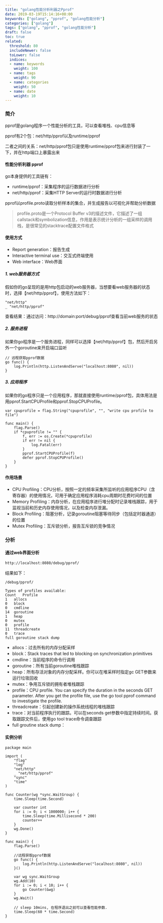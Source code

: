 ```yaml
---
title: "golang性能分析利器之Pprof"
date: 2019-03-19T15:14:16+08:00
keywords: ["golang", "pprof", "golang性能分析"]
categories: ["golang"]
tags: ["golang", "pprof", "golang性能分析"]
draft: false
toc: true
related:
  threshold: 80
  includeNewer: false
  toLower: false
  indices:
  - name: keywords
    weight: 100
  - name: tags
    weight: 90
  - name: categories
    weight: 50
  - name: date
    weight: 10
---
```


### 简介
pprof是golang程序一个性能分析的工具，可以查看堆栈、cpu信息等

pprof有2个包：net/http/pprof以及runtime/pprof

二者之间的关系：net/http/pprof包只是使用runtime/pprof包来进行封装了一下，并在http端口上暴露出来


#### 性能分析利器 pprof
go本身提供的工具链有：
- runtime/pprof：采集程序的运行数据进行分析
- net/http/pprof：采集HTTP Server的运行时数据进行分析

pprof以profile.proto读取分析样本的集合，并生成报告以可视化并帮助分析数据

> profile.proto是一个Protocol Buffer v3的描述文件，它描述了一组callstack和symbolization信息，作用是表示统计分析的一组采样的调用栈，是很常见的stacktrace配置文件格式


#### 使用方式
- Report generation：报告生成
- Interactive terminal use：交互式终端使用
- Web interface：Web界面

##### 1. web服务器方式
假如你的go呈现的是用http包启动的web服务器，当想要看web服务器的状态时，选择【net/http/pprof】，使用方法如下：
```golang
"net/http"
_ "net/http/pprof"
```

查看结果：通过访问：http://domain:port/debug/pprof查看当前web服务的状态
##### 2. 服务进程
如果你go程序是一个服务进程，同样可以选择【net/http/pprof】包，然后开启另外一个goroutine来开启端口监听

```golang
// 远程获取pprof数据
go func() {
    log.Println(http.ListenAndServe("localhost:8080", nil))
}
```

##### 3. 应用程序
如果你的go程序只是一个应用程序，那就直接使用runtime/pprof包，具体用法是用pprof.StartCPUProfile和pprof.StopCPUProfile。
```golang
var cpuprofile = flag.String("cpuprofile", "", "write cpu profile to file")

func main() {
    flag.Parse()
    if *cpuprofile != "" {
        f, err := os.Create(*cpuprofile)
        if err != nil {
            log.Fatal(err)
        }
        pprof.StartCPUProfile(f)
        defer pprof.StopCPUProfile()
    }
}
```


#### 作用场景
- CPU Profiling：CPU分析，按照一定的频率采集所监听的应用程序CPU（含寄存器）的使用情况，可用于确定应用程序消耗cpu周期时花费时间的位置
- Memory Profiling：内存分析，在应用程序进行堆分配时记录堆栈跟踪，用于监视当前和历史内存使用情况，以及检查内存泄漏。
- Block Profiling：阻塞分析，记录goroutine阻塞等待同步（包括定时器通道）的位置
- Mutex Profiling：互斥锁分析，报告互斥锁的竞争情况


### 分析
#### 通过web界面分析
```sh
http://localhost:8080/debug/pprof/
```
结果如下：
```
/debug/pprof/

Types of profiles available:
Count	Profile
1	allocs
0	block
0	cmdline
14	goroutine
1	heap
0	mutex
0	profile
11	threadcreate
0	trace
full goroutine stack dump 
```
- allocs：过去所有的内存分配采样
- block：Stack traces that led to blocking on synchronization primitives
- cmdline：当前程序的命令行调用
- goroutine：所有当前goroutine堆栈跟踪
- heap：所有存活对象的内存分配采样。你可以在堆采样时指定gc GET参数来运行垃圾回收
- mutex：争用互斥锁的拥有者堆栈跟踪
- profile：CPU profile. You can specify the duration in the seconds GET parameter. After you get the profile file, use the go tool pprof command to investigate the profile.
- threadcreate：引起创建新的操作系统线程的堆栈跟踪
- trace：对当前程序执行的跟踪。可以在seconds get参数中指定持续时间。获取跟踪文件后，使用go tool trace命令调查跟踪
- full groutine stack dump：


#### 实例分析
```golang
package main

import (
    "flag"
    "log"
    "net/http"
    _ "net/http/pprof"
    "sync"
    "time"
)

func Counter(wg *sync.WaitGroup) {
    time.Sleep(time.Second)

    var counter int
    for i := 0; i < 1000000; i++ {
        time.Sleep(time.Millisecond * 200)
        counter++
    }
    wg.Done()
}

func main() {
    flag.Parse()

    //远程获取pprof数据
    go func() {
        log.Println(http.ListenAndServe("localhost:8080", nil))
    }()

    var wg sync.WaitGroup
    wg.Add(10)
    for i := 0; i < 10; i++ {
        go Counter(&wg)
    }
    wg.Wait()

    // sleep 10mins, 在程序退出之前可以查看性能参数.
    time.Sleep(60 * time.Second)
}

```


